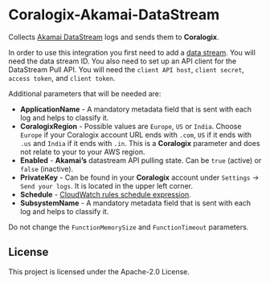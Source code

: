 # Coralogix-Akamai-DataStream

Collects [Akamai DataStream](https://developer.akamai.com/api/web_performance/datastream/v1.html) logs and sends them to **Coralogix**.

In order to use this integration you first need to add a [data stream](https://learn.akamai.com/en-us/webhelp/datastream/datastream-user-guide/GUID-D35316FA-031B-480C-92C4-E2B8AD7B897E.html). You will need the data stream ID. You also need to set up an API client for the DataStream Pull API. You will need the `client API host`, `client secret`, `access token`, and `client token`.

Additional parameters that will be needed are:
* **ApplicationName** - A mandatory metadata field that is sent with each log and helps to classify it.
* **CoralogixRegion** - Possible values are `Europe`, `US` or `India`. Choose `Europe` if your Coralogix account URL ends with `.com`, `US` if it ends with `.us` and `India` if it ends with `.in`. This is a **Coralogix** parameter and does not relate to your to your AWS region.
* **Enabled** - **Akamai’s** datastream API pulling state. Can be `true` (active) or `false` (inactive).
* **PrivateKey** - Can be found in your **Coralogix** account under `Settings` -> `Send your logs`. It is located in the upper left corner.
* **Schedule** - [CloudWatch rules schedule expression](https://docs.aws.amazon.com/AmazonCloudWatch/latest/events/ScheduledEvents.html#RateExpressions).
* **SubsystemName** - A mandatory metadata field that is sent with each log and helps to classify it.

Do not change the `FunctionMemorySize` and `FunctionTimeout` parameters.

## License

This project is licensed under the Apache-2.0 License.